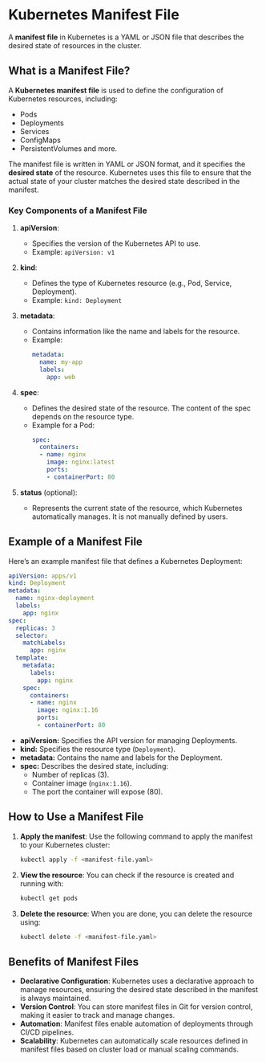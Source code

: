 # Kubernetes Manifest File

A **manifest file** in Kubernetes is a YAML or JSON file that describes the desired state of resources in the cluster.

## What is a Manifest File?

A **Kubernetes manifest file** is used to define the configuration of Kubernetes resources, including:
- Pods
- Deployments
- Services
- ConfigMaps
- PersistentVolumes
and more.

The manifest file is written in YAML or JSON format, and it specifies the **desired state** of the resource. Kubernetes uses this file to ensure that the actual state of your cluster matches the desired state described in the manifest.

### Key Components of a Manifest File

1. **apiVersion**:
   - Specifies the version of the Kubernetes API to use.
   - Example: `apiVersion: v1`

2. **kind**:
   - Defines the type of Kubernetes resource (e.g., Pod, Service, Deployment).
   - Example: `kind: Deployment`

3. **metadata**:
   - Contains information like the name and labels for the resource.
   - Example:
     ```yaml
     metadata:
       name: my-app
       labels:
         app: web
     ```

4. **spec**:
   - Defines the desired state of the resource. The content of the spec depends on the resource type.
   - Example for a Pod:
     ```yaml
     spec:
       containers:
       - name: nginx
         image: nginx:latest
         ports:
         - containerPort: 80
     ```

5. **status** (optional):
   - Represents the current state of the resource, which Kubernetes automatically manages. It is not manually defined by users.

## Example of a Manifest File

Here’s an example manifest file that defines a Kubernetes Deployment:

```yaml
apiVersion: apps/v1
kind: Deployment
metadata:
  name: nginx-deployment
  labels:
    app: nginx
spec:
  replicas: 3
  selector:
    matchLabels:
      app: nginx
  template:
    metadata:
      labels:
        app: nginx
    spec:
      containers:
      - name: nginx
        image: nginx:1.16
        ports:
        - containerPort: 80
```

- **apiVersion:** Specifies the API version for managing Deployments.
- **kind:** Specifies the resource type (`Deployment`).
- **metadata:** Contains the name and labels for the Deployment.
- **spec:** Describes the desired state, including:
  - Number of replicas (3).
  - Container image (`nginx:1.16`).
  - The port the container will expose (80).

## How to Use a Manifest File

1. **Apply the manifest**: Use the following command to apply the manifest to your Kubernetes cluster:
   ```bash
   kubectl apply -f <manifest-file.yaml>
   ```

2. **View the resource**: You can check if the resource is created and running with:
   ```bash
   kubectl get pods
   ```

3. **Delete the resource**: When you are done, you can delete the resource using:
   ```bash
   kubectl delete -f <manifest-file.yaml>
   ```

## Benefits of Manifest Files

- **Declarative Configuration**: Kubernetes uses a declarative approach to manage resources, ensuring the desired state described in the manifest is always maintained.
- **Version Control**: You can store manifest files in Git for version control, making it easier to track and manage changes.
- **Automation**: Manifest files enable automation of deployments through CI/CD pipelines.
- **Scalability**: Kubernetes can automatically scale resources defined in manifest files based on cluster load or manual scaling commands.
